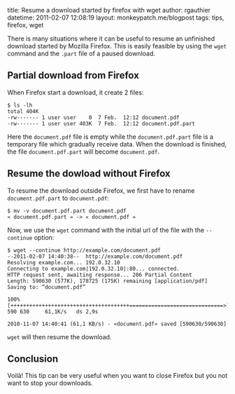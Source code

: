 title: Resume a download started by firefox with wget
author: rgauthier
datetime: 2011-02-07 12:08:19
layout: monkeypatch.me/blogpost
tags: tips, firefox, wget

There is many situations where it can be useful to resume an
unfinished download started by Mozilla Firefox. This is easily
feasible by using the `wget` command and the `.part` file of a paused
download.

## Partial download from Firefox

When Firefox start a download, it create 2 files:

    $ ls -lh
    total 404K
    -rw------- 1 user user    0  7 Feb.  12:12 document.pdf
    -rw------- 1 user user 403K  7 Feb.  12:12 document.pdf.part

Here the `document.pdf` file is empty while the `document.pdf.part`
file is a temporary file which gradually receive data. When the
download is finished, the file `document.pdf.part` will become
`document.pdf`.

## Resume the dowload without Firefox

To resume the download outside Firefox, we first have to rename
`document.pdf.part` to `document.pdf`:

    $ mv -v document.pdf.part document.pdf
    « document.pdf.part » -> « document.pdf »

Now, we use the `wget` command with the initial url of the file with
the `--continue` option:

    $ wget --continue http://example.com/document.pdf
    --2011-02-07 14:40:38--  http://example.com/document.pdf
    Resolving example.com... 192.0.32.10
    Connecting to example.com|192.0.32.10|:80... connected.
    HTTP request sent, awaiting response... 206 Partial Content
    Length: 590630 (577K), 178725 (175K) remaining [application/pdf]
    Saving to: “document.pdf”

    100%[++++++++++++++++++++++++++++++++++++++==============================>]
    590 630     61,1K/s   ds 2,9s

    2010-11-07 14:40:41 (61,1 KB/s) - «document.pdf» saved [590630/590630]

`wget` will then resume the download.

## Conclusion

Voilà! This tip can be very useful when you want to close Firefox but
you not want to stop your downloads.

